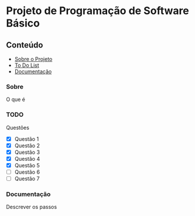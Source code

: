 # Projeto de Programação de Software Básico

## Conteúdo
- [Sobre o Projeto](#sobre)
- [To Do List](#to-do-list)
- [Documentação](#documentação)

### Sobre
O que é

### TODO
Questões 

- [x] Questão 1
- [x] Questão 2
- [x] Questão 3
- [x] Questão 4
- [x] Questão 5
- [ ] Questão 6
- [ ] Questão 7

### Documentação
Descrever os passos